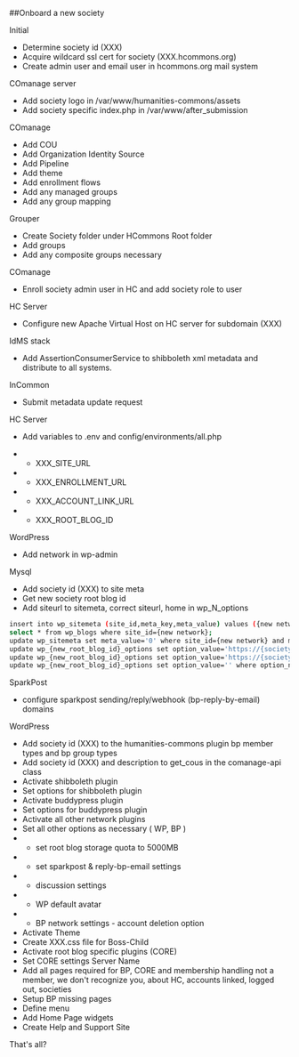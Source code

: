 ##Onboard a new society

Initial

- Determine society id (XXX)
- Acquire wildcard ssl cert for society (XXX.hcommons.org)
- Create admin user and email user in hcommons.org mail system

COmanage server

- Add society logo in /var/www/humanities-commons/assets
- Add society specific index.php in /var/www/after_submission

COmanage

- Add COU
- Add Organization Identity Source
- Add Pipeline
- Add theme
- Add enrollment flows
- Add any managed groups
- Add any group mapping

Grouper

- Create Society folder under HCommons Root folder
- Add groups
- Add any composite groups necessary

COmanage

- Enroll society admin user in HC and add society role to user

HC Server

- Configure new Apache Virtual Host on HC server for subdomain (XXX)

IdMS stack

- Add AssertionConsumerService to shibboleth xml metadata and distribute to all systems.

InCommon

- Submit metadata update request

HC Server

- Add variables to .env and config/environments/all.php

- - XXX_SITE_URL
- - XXX_ENROLLMENT_URL
- - XXX_ACCOUNT_LINK_URL
- - XXX_ROOT_BLOG_ID

WordPress

- Add network in wp-admin

Mysql

- Add society id (XXX) to site meta
- Get new society root blog id
- Add siteurl to sitemeta, correct siteurl, home in wp_N_options
```sh
insert into wp_sitemeta (site_id,meta_key,meta_value) values ({new network}, 'society_id', '{society}');
select * from wp_blogs where site_id={new network};
update wp_sitemeta set meta_value='0' where site_id={new network} and meta_key='ms_files_rewriting';
update wp_{new_root_blog_id}_options set option_value='https://{society}.hcommons.org' where option_name='home';
update wp_{new_root_blog_id}_options set option_value='https://{society}.hcommons.org' where option_name='siteurl';
update wp_{new_root_blog_id}_options set option_value='' where option_name='upload_path';
```

SparkPost

- configure sparkpost sending/reply/webhook (bp-reply-by-email) domains

WordPress

- Add society id (XXX) to the humanities-commons plugin bp member types and bp group types
- Add society id (XXX) and description to get_cous in the comanage-api class
- Activate shibboleth plugin
- Set options for shibboleth plugin
- Activate buddypress plugin
- Set options for buddypress plugin
- Activate all other network plugins
- Set all other options as necessary ( WP, BP )
- - set root blog storage quota to 5000MB
- - set sparkpost & reply-bp-email settings
- - discussion settings
- - WP default avatar
- - BP network settings - account deletion option
- Activate Theme
- Create XXX.css file for Boss-Child
- Activate root blog specific plugins (CORE)
- Set CORE settings Server Name
- Add all pages required for BP, CORE and membership handling not a member, we don't recognize you, about HC, accounts linked, logged out, societies
- Setup BP missing pages
- Define menu
- Add Home Page widgets
- Create Help and Support Site

That's all?

